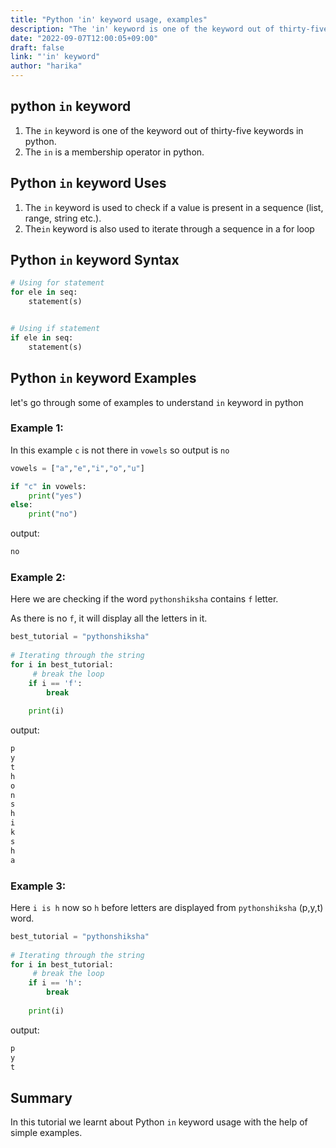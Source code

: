 ```yaml
---
title: "Python 'in' keyword usage, examples"
description: "The 'in' keyword is one of the keyword out of thirty-five keywords in python"
date: "2022-09-07T12:00:05+09:00"
draft: false
link: "'in' keyword"
author: "harika"
---
```


## python `in` keyword 

1. The `in` keyword is one of the keyword out of thirty-five keywords in python.
2. The `in` is a membership operator in python.

## Python `in` keyword Uses

1. The `in` keyword is used to check if a value is present in a sequence (list, range, string etc.).
2. The`in` keyword is also used to iterate through a sequence in a for loop

## Python `in` keyword Syntax

```python
# Using for statement
for ele in seq:
    statement(s)


# Using if statement
if ele in seq:
    statement(s)
```

## Python `in` keyword Examples

let's go through some of examples to understand `in` keyword in python

### Example 1:

In this example `c` is not there in `vowels` so output is `no`

```python
vowels = ["a","e","i","o","u"]

if "c" in vowels:
    print("yes")
else:
    print("no")
```
output:

```python
no
```

### Example 2:

Here we are checking if  the word `pythonshiksha` contains `f` letter.

As there is no `f`, it will display all the letters in it.


```python
best_tutorial = "pythonshiksha"
 
# Iterating through the string
for i in best_tutorial:
     # break the loop
    if i == 'f':
        break
     
    print(i)
```
output:

```python
p
y
t
h
o
n
s
h
i
k
s
h
a
```

### Example 3:

Here `i is h` now so `h` before letters are displayed from  `pythonshiksha` (p,y,t) word.

```python
best_tutorial = "pythonshiksha"
 
# Iterating through the string
for i in best_tutorial:
     # break the loop
    if i == 'h':
        break
     
    print(i)
```
output:
```python
p
y
t
```
## Summary

In this tutorial we learnt about Python `in` keyword usage with the help of simple examples.
